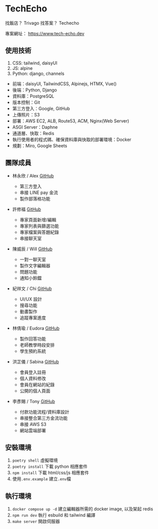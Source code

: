 # TechEcho

找飯店？ Trivago
找答案？ Techecho

專案網址： https://www.tech-echo.dev

## 使用技術

1. CSS: tailwind, daisyUI
2. JS: alpine
3. Python: django, channels

- 前端：daisyUI, TailwindCSS, Alpinejs, HTMX, Vue()
- 後端：Python, Django
- 資料庫：PostgreSQL
- 版本控制：Git
- 第三方登入：Google, GitHub
- 上傳照片：S3
- 部署：AWS EC2, ALB, Route53, ACM, Nginx(Web Server)
- ASGI Server：Daphne
- 通道層、快取：Redis
- 執行使用者的程式碼、確保資料庫與快取的部署環境：Docker
- 規劃：Miro, Google Sheets

## 團隊成員

- 林永欣 / Alex [GitHub](https://github.com/alextechtrek)

  - 第三方登入
  - 串接 LINE pay 金流
  - 製作部落格功能

- 許修福 [GitHub](https://github.com/buding033171)

  - 專家頁面新增/編輯
  - 專家列表與篩選功能
  - 專家檔案與答題紀錄
  - 串接聊天室

- 陳威辰 / Will [GitHub](https://github.com/Double-T1)

  - 一對一聊天室
  - 製作文字編輯器
  - 問題功能
  - 通知小鈴鐺

- 紀祥文 / Chi [GitHub](https://github.com/chixxyy)

  - UI/UX 設計
  - 搜尋功能
  - 動畫製作
  - 追蹤專案進度

- 林倩瑜 / Eudora [GitHub](https://github.com/imEudora)

  - 製作回答功能
  - 老師教學時段安排
  - 學生預約系統

- 洪芷儀 / Sabina [GitHub](https://github.com/sabina726)

  - 會員登入註冊
  - 個人資料修改
  - 會員在網站的紀錄
  - 公開的個人頁面

- 李彥賜 / Tony [GitHub](https://github.com/buding033171)

  - 付款功能流程/資料庫設計
  - 串接整合第三方金流功能
  - 串接 AWS S3
  - 網站雲端部署

## 安裝環境

1. `poetry shell` 虛擬環境
2. `poetry install` 下載 python 相應套件
3. `npm install` 下載 html/css/js 相應套件
4. 使用`.env.example` 建立`.env`檔

## 執行環境

1. `docker compose up -d` 建立編輯器所需的 docker image, 以及架起 redis
2. `npm run dev` 執行 esbuild 和 tailwind 編譯
3. `make server` 開啟伺服器

